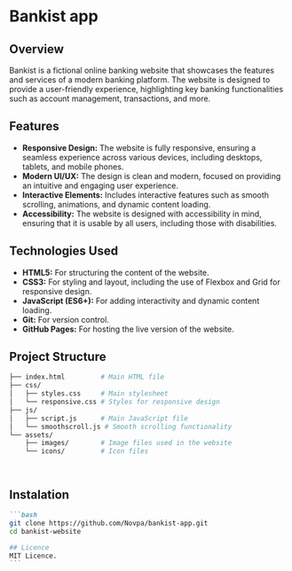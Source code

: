 # Bankist app

## Overview

Bankist is a fictional online banking website that showcases the features and services of a modern banking platform. The website is designed to provide a user-friendly experience, highlighting key banking functionalities such as account management, transactions, and more.

## Features

- **Responsive Design:** The website is fully responsive, ensuring a seamless experience across various devices, including desktops, tablets, and mobile phones.
- **Modern UI/UX:** The design is clean and modern, focused on providing an intuitive and engaging user experience.
- **Interactive Elements:** Includes interactive features such as smooth scrolling, animations, and dynamic content loading.
- **Accessibility:** The website is designed with accessibility in mind, ensuring that it is usable by all users, including those with disabilities.

## Technologies Used

- **HTML5:** For structuring the content of the website.
- **CSS3:** For styling and layout, including the use of Flexbox and Grid for responsive design.
- **JavaScript (ES6+):** For adding interactivity and dynamic content loading.
- **Git:** For version control.
- **GitHub Pages:** For hosting the live version of the website.

## Project Structure

```bash
├── index.html         # Main HTML file
├── css/
│   ├── styles.css     # Main stylesheet
│   └── responsive.css # Styles for responsive design
├── js/
│   ├── script.js      # Main JavaScript file
│   └── smoothscroll.js # Smooth scrolling functionality
└── assets/
    ├── images/        # Image files used in the website
    └── icons/         # Icon files




```

## Instalation

````markdown
```bash
git clone https://github.com/Novpa/bankist-app.git
cd bankist-website

## Licence
MIT Licence.
```
````
